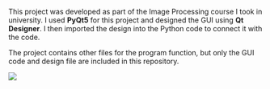 This project was developed as part of the Image Processing course I took in university. I used **PyQt5** for this project and designed the GUI using **Qt Designer**. I then imported the design into the Python code to connect it with the code.

The project contains other files for the program function, but only the GUI code and design file are included in this repository.

![](https://github.com/oashrafouad/Image-Processing-GUI/assets/31867324/290e9df6-b473-4ebd-8887-28dc4a12e799)
